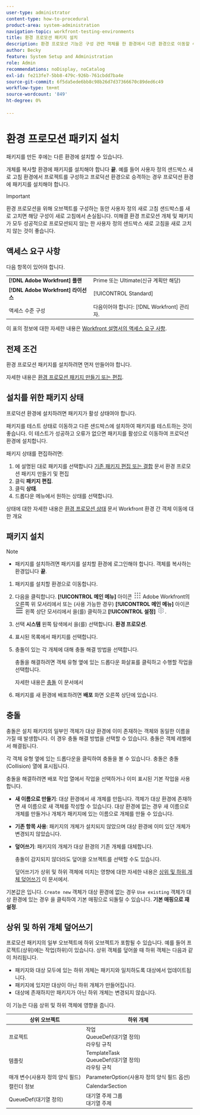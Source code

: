 ```yaml
---
user-type: administrator
content-type: how-to-procedural
product-area: system-administration
navigation-topic: workfront-testing-environments
title: 환경 프로모션 패키지 설치
description: 환경 프로모션 기능은 구성 관련 객체를 한 환경에서 다른 환경으로 이동할 수 있는 기능을 제공하기 위한 것입니다. 대상 환경에 환경 프로모션 패키지를 설치하는 방법을 알아봅니다.
author: Becky
feature: System Setup and Administration
role: Admin
recommendations: noDisplay, noCatalog
exl-id: fe213fe7-5bb8-479c-926b-761cbdd7ba4e
source-git-commit: 6f5da5ede6bb8c98b26d7d37366670c89ded6c49
workflow-type: tm+mt
source-wordcount: '849'
ht-degree: 0%

---
```


# 환경 프로모션 패키지 설치

패키지를 만든 후에는 다른 환경에 설치할 수 있습니다.

개체를 복사할 환경에 패키지를 설치해야 합니다 **끝**. 예를 들어 사용자 정의 샌드박스 새로 고침 환경에서 프로젝트를 구성하고 프로덕션 환경으로 승격하는 경우 프로덕션 환경에 패키지를 설치해야 합니다.

>[!IMPORTANT]
>
>환경 프로모션을 위해 오브젝트를 구성하는 동안 사용자 정의 새로 고침 샌드박스를 새로 고치면 해당 구성이 새로 고침에서 손실됩니다. 미해결 환경 프로모션 개체 및 패키지가 모두 성공적으로 프로모션되지 않는 한 사용자 정의 샌드박스 새로 고침을 새로 고치지 않는 것이 좋습니다.

## 액세스 요구 사항

다음 항목이 있어야 합니다.

<table>
  <tr>
   <td><strong>[!DNL Adobe Workfront] 플랜</strong>
   </td>
   <td> Prime 또는 Ultimate(신규 계획만 해당)
   </td>
  </tr>
  <tr>
   <td><strong>[!DNL Adobe Workfront] 라이선스</strong>
   </td>
   <td> [!UICONTROL Standard]
   </td>
  </tr>
   <tr>
   <td>액세스 수준 구성
   </td>
   <td>다음이어야 합니다: [!DNL Workfront] 관리자.
   </td>
  </tr>
</table>

이 표의 정보에 대한 자세한 내용은 [Workfront 설명서의 액세스 요구 사항](/help/quicksilver/administration-and-setup/add-users/access-levels-and-object-permissions/access-level-requirements-in-documentation.md).

## 전제 조건

환경 프로모션 패키지를 설치하려면 먼저 만들어야 합니다.

자세한 내용은 [환경 프로모션 패키지 만들기 또는 편집](/help/quicksilver/administration-and-setup/set-up-workfront/workfront-testing-environments/environment-promotion-create-package.md).

## 설치를 위한 패키지 상태

프로덕션 환경에 설치하려면 패키지가 활성 상태여야 합니다.

패키지를 테스트 상태로 이동하고 다른 샌드박스에 설치하여 패키지를 테스트하는 것이 좋습니다.  이 테스트가 성공하고 오류가 없으면 패키지를 활성으로 이동하여 프로덕션 환경에 설치합니다.

패키지 상태를 편집하려면:

1. 에 설명된 대로 패키지를 선택합니다  [기존 패키지 편집 또는 결합](/help/quicksilver/administration-and-setup/set-up-workfront/workfront-testing-environments/environment-promotion-create-package.md#create-or-edit-an-environment-promotion-package) 문서 환경 프로모션 패키지 만들기 및 편집
1. 클릭 **패키지 편집**.
1. 클릭 **상태**.
1. 드롭다운 메뉴에서 원하는 상태를 선택합니다.

상태에 대한 자세한 내용은 [환경 프로모션 상태](/help/quicksilver/administration-and-setup/set-up-workfront/workfront-testing-environments/environment-promotion-in-wf.md#environment-promotion-statuses) 문서 Workfront 환경 간 객체 이동에 대한 개요

## 패키지 설치

>[!NOTE]
>
>* 패키지를 설치하려면 패키지를 설치할 환경에 로그인해야 합니다. 객체를 복사하는 환경입니다 **끝**.

1. 패키지를 설치할 환경으로 이동합니다.
1. 다음을 클릭합니다. **[!UICONTROL 메인 메뉴]** 아이콘 ![메인 메뉴](/help/_includes/assets/main-menu-icon.png) Adobe Workfront의 오른쪽 위 모서리에서 또는 (사용 가능한 경우) **[!UICONTROL 메인 메뉴]** 아이콘 ![메인 메뉴](/help/_includes/assets/main-menu-icon-left-nav.png) 왼쪽 상단 모서리에서 을(를) 클릭하고 **[!UICONTROL 설정]** ![설정 아이콘](/help/_includes/assets/gear-icon-setup.png).
1. 선택 **시스템** 왼쪽 탐색에서 을(를) 선택합니다. **환경 프로모션**.
1. 표시된 목록에서 패키지를 선택합니다.
1. 충돌이 있는 각 개체에 대해 충돌 해결 방법을 선택합니다.

   충돌을 해결하려면 객체 유형 옆에 있는 드롭다운 화살표를 클릭하고 수행할 작업을 선택합니다.

   자세한 내용은 [충돌](#collisions) 이 문서에서
1. 패키지를 새 환경에 배포하려면 **배포** 화면 오른쪽 상단에 있습니다.

## 충돌

충돌은 설치 패키지의 일부인 객체가 대상 환경에 이미 존재하는 객체와 동일한 이름을 가질 때 발생합니다. 이 경우 충돌 해결 방법을 선택할 수 있습니다. 충돌은 객체 레벨에서 해결됩니다.

각 객체 유형 옆에 있는 드롭다운을 클릭하여 충돌을 볼 수 있습니다. 충돌은 충돌(Collision) 열에 표시됩니다.

충돌을 해결하려면 배포 작업 열에서 작업을 선택하거나 이미 표시된 기본 작업을 사용합니다.

* **새 이름으로 만들기**: 대상 환경에서 새 개체를 만듭니다. 객체가 대상 환경에 존재하면 새 이름으로 새 객체를 작성할 수 있습니다. 대상 환경에 없는 경우 새 이름으로 개체를 만들거나 개체가 패키지에 있는 이름으로 개체를 만들 수 있습니다.
* **기존 항목 사용**: 패키지의 개체가 설치되지 않았으며 대상 환경에 이미 있던 개체가 변경되지 않았습니다.
* **덮어쓰기**: 패키지의 개체가 대상 환경의 기존 개체를 대체합니다.

  충돌이 감지되지 않더라도 덮어쓸 오브젝트를 선택할 수도 있습니다.

  덮어쓰기가 상위 및 하위 객체에 미치는 영향에 대한 자세한 내용은 [상위 및 하위 개체 덮어쓰기](#overwriting-parent-and-child-objects) 이 문서에서.
<!--
* Do not use: The object in the package is not installed in the target environment. If you select Do not use, an error message will appear detailing how this choice will affect other objects or fields.
-->

기본값은 입니다. `Create new` 객체가 대상 환경에 없는 경우 `Use existing` 객체가 대상 환경에 있는 경우 을 클릭하여 기본 매핑으로 되돌릴 수 있습니다. **기본 매핑으로 재설정**.

## 상위 및 하위 개체 덮어쓰기

프로모션 패키지의 일부 오브젝트에 하위 오브젝트가 포함될 수 있습니다. 예를 들어 프로젝트(상위)에는 작업(하위)이 있습니다. 상위 객체를 덮어쓸 때 하위 객체는 다음과 같이 처리됩니다.

* 패키지와 대상 모두에 있는 하위 개체는 패키지와 일치하도록 대상에서 업데이트됩니다.
* 패키지에 있지만 대상이 아닌 하위 개체가 만들어집니다.
* 대상에 존재하지만 패키지가 아닌 하위 개체는 변경되지 않습니다.

이 기능은 다음 상위 및 하위 객체에 영향을 줍니다.

| 상위 오브젝트 | 하위 개체 |
|---|---|
| 프로젝트 | 작업<br>QueueDef(대기열 정의)<br>라우팅 규칙 |
| 템플릿 | TemplateTask<br>QueueDef(대기열 정의)<br>라우팅 규칙 |
| 매개 변수(사용자 정의 양식 필드) | ParameterOption(사용자 정의 양식 필드 옵션) |
| 캘린더 정보 | CalendarSection |
| QueueDef(대기열 정의) | 대기열 주제 그룹<br>대기열 주제 |

